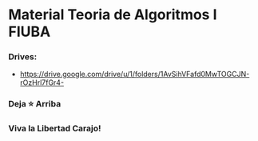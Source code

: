 # Material Teoria de Algoritmos I FIUBA

### Drives:
* https://drive.google.com/drive/u/1/folders/1AvSihVFafd0MwTOGCJN-rOzHrl7fGr4-

### Deja ⭐ Arriba
### Viva la Libertad Carajo!
